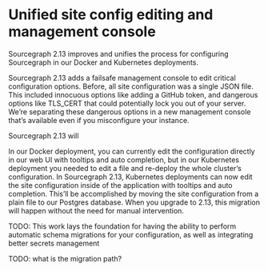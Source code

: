 # Unified site config editing and management console

Sourcegraph 2.13 improves and unifies the process for configuring Sourcegraph in our Docker and Kubernetes deployments. 

Sourcegraph 2.13 adds a failsafe management console to edit critical configuration options. Before, all site configuration was a single JSON file. This included innocuous options like adding a GitHub token, and dangerous options like TLS_CERT that could potentially lock you out of your server. We’re separating these dangerous options in a new management console that’s available even if you misconfigure your instance. 

Sourcegraph 2.13 will 

In our Docker deployment, you can currently edit the configuration directly in our web UI with tooltips and auto completion, but in our Kubernetes deployment you needed to edit a file and re-deploy the whole cluster’s configuration. In Sourcegraph 2.13, Kubernetes deployments can now edit the site configuration inside of the application with tooltips and auto completion. This’ll be accomplished by moving the site configuration from a plain file to our Postgres database. When you upgrade to 2.13, this migration will happen without the need for manual intervention. 


TODO: This work lays the foundation for having the ability to perform automatic schema migrations for your configuration, as well as integrating better secrets management 

TODO: what is the migration path?
